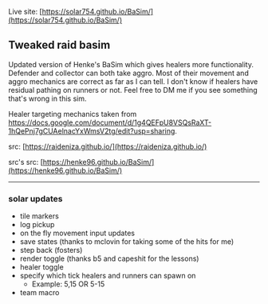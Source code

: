 Live site: [https://solar754.github.io/BaSim/](https://solar754.github.io/BaSim/)

## Tweaked raid basim
Updated version of Henke's BaSim which gives healers more functionality. Defender and collector can both take aggro. Most of their movement and aggro mechanics are correct as far as I can tell. I don't know if healers have residual pathing on runners or not. Feel free to DM me if you see something that's wrong in this sim.

Healer targeting mechanics taken from https://docs.google.com/document/d/1g4QEFpU8VSQsRaXT-1hQePnj7gCUAelnacYxWmsV2tg/edit?usp=sharing.

src: [https://raideniza.github.io/](https://raideniza.github.io/)

src's src: [https://henke96.github.io/BaSim/](https://henke96.github.io/BaSim/)

----------------
### solar updates
- tile markers
- log pickup
- on the fly movement input updates
- save states (thanks to mclovin for taking some of the hits for me)
- step back (fosters)
- render toggle (thanks b5 and capeshit for the lessons)
- healer toggle
- specify which tick healers and runners can spawn on
   - Example: 5,15 OR 5-15
- team macro
